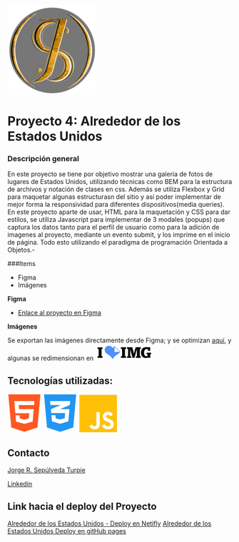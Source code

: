 [boot]: https://practicum.com/es-chl/?utm_source=google&utm_medium=cpc&utm_campaign=Inhouse_gl_CHL_Countrypage_Allprofs_ua_sem&utm_content=cid--17886646002_gid--140093796912_network--g_placement--_dvc--c_tid--kwd-336980067113_mt--e_creative--613596251902&utm_term=practicum&gclid=CjwKCAiAuaKfBhBtEiwAht6H71-yex0PuhZNdSwCEDfVgSLOKQkRNwzVusF0pMyS7_yhqBEofsxTyBoCfOUQAvD_BwE
[bem]: https://animaticss.com/articulo/que-es-bem-css/
[html]: https://developer.mozilla.org/es/docs/Web/HTML
[css]: https://developer.mozilla.org/es/docs/Web/CSS
[JS]: https://developer.mozilla.org/es/docs/Web/JavaScript
[linkpage]: https://webproject4esp.netlify.app
[linkpage2]: https://pasculi.github.io/web_project_4_esp/
[github]: https://github.com/Pasculi
[linkedin]: https://www.linkedin.com/in/jsepulvedaturpie/
[Resize]: https://www.iloveimg.com/es/redimensionar-imagen#resize-options,pixels


![Logo|200px](./src/images/Logoperfil.PNG)

# Proyecto 4: Alrededor de los Estados Unidos

### Descripción general

En este proyecto se tiene por objetivo mostrar una galeria de fotos de lugares de Estados Unidos, utilizando técnicas como BEM para la estructura de archivos y notación de clases en css. Además se utiliza Flexbox y Grid para maquetar algunas estructurasn del sitio y asi poder implementar de mejor forma la responsividad para diferentes dispositivos(media queries). En este proyecto aparte de usar, HTML para la maquetación y CSS para dar estilos, se utiliza Javascript para implementar de 3 modales (popups) que captura los datos tanto para el perfil de usuario como para la adición de imagenes al proyecto, mediante un evento submit, y los imprime en el inicio de página. Todo esto utilizando el paradigma de programación Orientada a Objetos.-

###Items

* Figma
* Imágenes

**Figma**

* [Enlace al proyecto en Figma](https://www.figma.com/file/LDMgqWesKpQkIwhOfEBuTS/WEB%2C-Sprint-5%3A-Around-The-U.S.-%7C-desktop-%2B-mobile?node-id=0%3A1)

**Imágenes**

Se exportan las imágenes directamente desde Figma; y se optimizan [aquí](https://tinypng.com/), y algunas se redimensionan en [![Resize|50px](./src/images/img.jpg)][Resize]


## Tecnologías utilizadas:

[![HTML|50px](./src/images/html.png)][html]  [![CSS|50px](./src/images/css.png)][css] [![JS|50px](./src/images/js.png)][JS]

## Contacto

[Jorge R. Sepúlveda Turpie][github]

[Linkedin]

## Link hacia el deploy del Proyecto

[Alrededor de los Estados Unidos - Deploy en Netifly][linkpage]
[Alrededor de los Estados Unidos Deploy en gitHub pages][linkpage]
